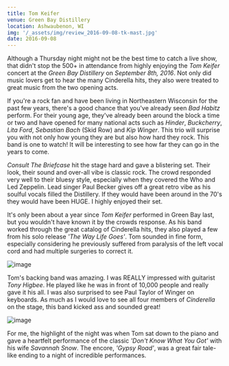 ```yaml
---
title: Tom Keifer
venue: Green Bay Distillery
location: Ashwaubenon, WI
img: '/_assets/img/review_2016-09-08-tk-mast.jpg'
date: 2016-09-08
---
```


Although a Thursday night might not be the best time to catch a live show, that didn't stop the 500+ in attendance from highly enjoying the *Tom Keifer* concert at the *Green Bay Distillery* on *September 8th, 2016*. Not only did music lovers get to hear the many Cinderella hits, they also were treated to great music from the two opening acts.

If you're a rock fan and have been living in Northeastern Wisconsin for the past few years, there's a good chance that you've already seen *Bad Habitz* perform. For their young age, they've already been around the block a time or two and have opened for many national acts such as *Hinder*, *Buckcherry*, *Lita Ford*, *Sebastian Bach* (Skid Row) and *Kip Winger*. This trio will surprise you with not only how young they are but also how hard they rock. This band is one to watch! It will be interesting to see how far they can go in the years to come.

*Consult The Briefcase* hit the stage hard and gave a blistering set. Their look, their sound and over-all vibe is classic rock. The crowd responded very well to their bluesy style, especially when they covered the Who and Led Zeppelin. Lead singer Paul Becker gives off a great retro vibe as his soulful vocals filled the Distillery. If they would have been around in the 70's they would have been HUGE. I highly enjoyed their set.

It's only been about a year since *Tom Keifer* performed in Green Bay last, but you wouldn't have known it by the crowds response. As his band worked through the great catalog of Cinderella hits, they also played a few from his solo release _'The Way Life Goes'_. Tom sounded in fine form, especially considering he previously suffered from paralysis of the left vocal cord and had multiple surgeries to correct it.

![image](/_assets/img/review_2016-09-08-tk-01.jpg)

Tom's backing band was amazing. I was REALLY impressed with guitarist *Tony Higbee*. He played like he was in front of 10,000 people and really gave it his all. I was also surprised to see Paul Taylor of Winger on keyboards. As much as I would love to see all four members of *Cinderella* on the stage, this band kicked ass and sounded great!

![image](/_assets/img/review_2016-09-08-tk-02.jpg)

For me, the highlight of the night was when Tom sat down to the piano and gave a heartfelt performance of the classic _'Don't Know What You Got'_ with his wife *Savannah Snow*. The encore, _'Gypsy Road'_, was a great fair tale-like ending to a night of incredible performances.